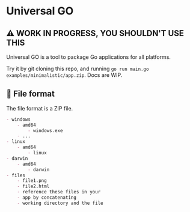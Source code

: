 # Universal GO

## ⚠️ WORK IN PROGRESS, YOU SHOULDN'T USE THIS

Universal GO is a tool to package Go applications for all platforms.

Try it by git cloning this repo, and running `go run main.go examples/minimalistic/app.zip`. Docs are WIP.

## 📃 File format

The file format is a ZIP file.
```md
- windows
    - amd64
        - windows.exe
    - ...
- linux
    - amd64
        - linux
- darwin
    - amd64
        - darwin
- files
    - file1.png
    - file2.html
    - reference these files in your
    - app by concatenating
    - working directory and the file
```